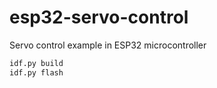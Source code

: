 # esp32-servo-control
Servo control example in ESP32 microcontroller

``` idf.py set-target esp32
idf.py build
idf.py flash
```
